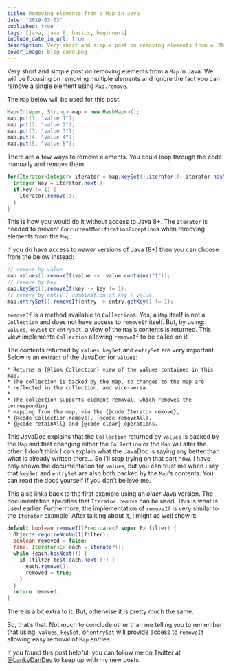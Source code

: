 ```yaml
---
title: Removing elements from a Map in Java
date: "2019-03-03"
published: true
tags: [java, java 8, basics, beginners]
include_date_in_url: true
description: Very short and simple post on removing elements from a `Map` in Java.
cover_image: blog-card.png
---
```


Very short and simple post on removing elements from a `Map` in Java. We will be focusing on removing multiple elements and ignore the fact you can remove a single element using `Map.remove`.

The `Map` below will be used for this post:

```java
Map<Integer, String> map = new HashMap<>();
map.put(1, "value 1");
map.put(2, "value 2");
map.put(3, "value 3");
map.put(4, "value 4");
map.put(5, "value 5");
```

There are a few ways to remove elements. You could loop through the code manually and remove them:

```java
for(Iterator<Integer> iterator = map.keySet().iterator(); iterator.hasNext(); ) {
  Integer key = iterator.next();
  if(key != 1) {
    iterator.remove();
  }
}
```

This is how you would do it without access to Java 8+. The `Iterator` is needed to prevent `ConcurrentModificationException`s when removing elements from the `Map`.

If you do have access to _newer_ versions of Java (8+) then you can choose from the below instead:

```java
// remove by value
map.values().removeIf(value -> !value.contains("1"));
// remove by key
map.keySet().removeIf(key -> key != 1);
// remove by entry / combination of key + value
map.entrySet().removeIf(entry -> entry.getKey() != 1);
```

`removeIf` is a method available to `Collection`s. Yes, a `Map` itself is not a `Collection` and does not have access to `removeIf` itself. But, by using: `values`, `keySet` or `entrySet`, a view of the `Map`‘s contents is returned. This view implements `Collection` allowing `removeIf` to be called on it.

The contents returned by `values`, `keySet` and `entrySet` are very important. Below is an extract of the JavaDoc for `values`:

```
* Returns a {@link Collection} view of the values contained in this map.
* The collection is backed by the map, so changes to the map are
* reflected in the collection, and vice-versa.
*
* The collection supports element removal, which removes the corresponding
* mapping from the map, via the {@code Iterator.remove},
* {@code Collection.remove}, {@code removeAll},
* {@code retainAll} and {@code clear} operations.
```

This JavaDoc explains that the `Collection` returned by `values` is backed by the `Map` and that changing either the `Collection` or the `Map` will alter the other. I don’t think I can explain what the JavaDoc is saying any better than what is already written there… So I’ll stop trying on that part now. I have only shown the documentation for `values`, but you can trust me when I say that `keySet` and `entrySet` are also both backed by the `Map`‘s contents. You can read the docs yourself if you don’t believe me.

This also links back to the first example using an _older_ Java version. The documentation specifies that `Iterator.remove` can be used. This is what is used earlier. Furthermore, the implementation of `removeIf` is very similar to the `Iterator` example. After talking about it, I might as well show it:

```java
default boolean removeIf(Predicate<? super E> filter) {
  Objects.requireNonNull(filter);
  boolean removed = false;
  final Iterator<E> each = iterator();
  while (each.hasNext()) {
    if (filter.test(each.next())) {
      each.remove();
      removed = true;
    }
  }
  return removed;
}
```

There is a bit extra to it. But, otherwise it is pretty much the same.

So, that’s that. Not much to conclude other than me telling you to remember that using: `values`, `keySet`, or `entrySet` will provide access to `removeIf` allowing easy removal of `Map` entries.

If you found this post helpful, you can follow me on Twitter at [@LankyDanDev](https://twitter.com/LankyDanDev) to keep up with my new posts.